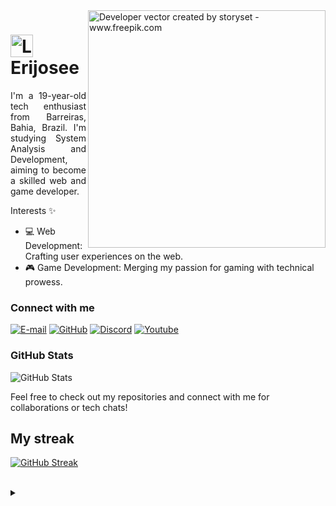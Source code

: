 <img align="right" alt="Developer vector created by storyset - www.freepik.com" height="380" src="https://instazoid.com/wp-content/uploads/2022/02/coding-image.png">

<h1>
    <a href="https://Ericjosee.github.io/">
     <img align="center" alt="Logo Eric Jose" width="36px" src="https://th.bing.com/th/id/R.9596db439ab39a11bcaa7bdc126407a3?rik=AgbEz%2b8MTWejew&riu=http%3a%2f%2ftsnimages.tsn.ca%2fImageProvider%2fTeamLogo%3fseoId%3dmemphis-grizzlies%26width%3d620%26height%3d620&ehk=EFeNjiQcWmCBoZW5oo%2bxYJive8TnIaFijTSHB5k%2fH9c%3d&risl=&pid=ImgRaw&r=0"></a>
    <span>Erijosee</span>
</h1>

<p align="justify">I'm a 19-year-old tech enthusiast from Barreiras, Bahia, Brazil. I'm studying System Analysis and Development, aiming to become a skilled web and game developer.
<br></p>

 Interests ✨
- 💻 Web Development: Crafting user experiences on the web.
- 🎮 Game Development: Merging my passion for gaming with technical prowess.
<!--
[![Preview](https://img.shields.io/badge/Portfolio-000?style=for-the-badge&logo=github&logoColor=FF00F6)](https://Ericjosee.github.io/)
[![GitHub Page](https://img.shields.io/badge/Ericjosee.github.io-67136f?style=for-the-badge)](https://Ericjosee.github.io/)
-->
<h3 align="left">Connect with me</h3>

[![E-mail](https://img.shields.io/badge/-Email-000?style=for-the-badge&logo=microsoft-outlook&logoColor=007BFF)](mailto:Lingqeric@gmail.com)
[![GitHub](https://img.shields.io/badge/GitHub-100000?style=for-the-badge&logo=github&logoColor=white)](https://github.com/Ericjosee)
[![Discord](https://img.shields.io/badge/Discord-7289DA?style=for-the-badge&logo=discord&logoColor=white)](https://discord.com/channels/@eric093771/)
[![Youtube](https://img.shields.io/badge/YouTube-FF0000?style=for-the-badge&logo=youtube&logoColor=white)](https://www.youtube.com/channel/UCZyc5vRwBCJRDRmn2Cov3Fw)

<h3 align="left">GitHub Stats</h3>

![GitHub Stats](https://github-readme-stats.vercel.app/api?username=Ericjosee&theme=transparent&bg_color=000&border_color=30A3DC&show_icons=true&icon_color=30A3DC&title_color=E94D5F&text_color=FFF)

Feel free to check out my repositories and connect with me for collaborations or tech chats!

## My streak
[![GitHub Streak](https://streak-stats.demolab.com/?user=Ericjosee&theme=bear&background=000&border=30A3DC&dates=FFF)](https://git.io/streak-stats)

<!--[![Most Used Languages](https://github-readme-stats-git-masterrstaa-rickstaa.vercel.app/api/top-langs/?username=Ericjoseee&line_height=10&card_width=290&layout=compact&hide_title=false&count_private=true&langs_count=4&show_icons=true&title_color=FF00F6&hide=html,css&bg_color=000&text_color=8B8B8B&border_radius=3&border_color=561760&count_private=true)](https://github.com/Ericjosee/github-readme-stats)-->
<br>

<details align="left">
  <summary></summary> 
 
  - Badges by <a href="https://shields.io/">shields.io</a><br>
  - GitHub Stats by <a href="https://github.com/anuraghazra/github-readme-stats">anuraghazra</a>
  - Developer vector created by <a href="https://www.freepik.com/vectors/developer">storyset - www.freepik.com</a> (edited by author)
 
  <div align="right">Made with 💜 by <a href="https://github.com/Ericjosee">EA</a>.</div>

</details>
